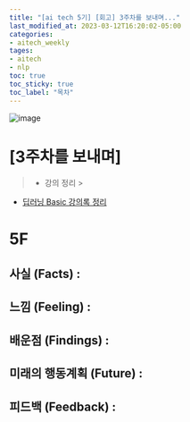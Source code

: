 ```yaml
---
title: "[ai tech 5기] [회고] 3주차를 보내며..."
last_modified_at: 2023-03-12T16:20:02-05:00
categories:
- aitech_weekly
tages:
- aitech
- nlp
toc: true
toc_sticky: true
toc_label: "목차"
---
```





![image](../../../image/aitech.png)

# [3주차를 보내며]

> * 강의 정리
    >
* [딥러닝 Basic 강의록 정리](https://yunjinchoidev.github.io/aitech_knowledge/post-%EB%94%A5%EB%9F%AC%EB%8B%9D%EC%9D%98-%EB%AA%A8%EB%93%A0%EA%B2%83-copy/)

# 5F

## 사실 (Facts) :
## 느낌 (Feeling) :
## 배운점 (Findings) :
## 미래의 행동계획 (Future) :
## 피드백 (Feedback) :



